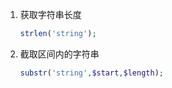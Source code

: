1. 获取字符串长度

    ```php
    strlen('string');
    ```
2. 截取区间内的字符串

    ```php
    substr('string',$start,$length);
    ```